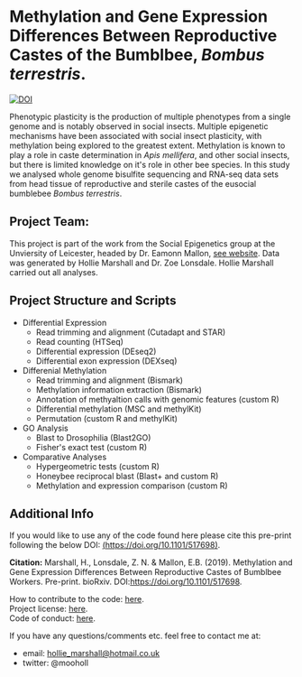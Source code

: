 # Methylation and Gene Expression Differences Between Reproductive Castes of the Bumblbee, *Bombus terrestris*.

[![DOI](https://zenodo.org/badge/162321404.svg)](https://zenodo.org/badge/latestdoi/162321404)

Phenotypic plasticity is the production of multiple phenotypes from a single genome and is notably observed in social insects. Multiple epigenetic mechanisms have been associated with social insect plasticity, with methylation being explored to the greatest extent. Methylation is known to play a role in caste determination in <i>Apis mellifera</i>, and other social insects, but there is limited knowledge on it's role in other bee species. In this study we analysed whole genome bisulfite sequencing and RNA-seq data sets from head tissue of reproductive and sterile castes of the eusocial bumblebee <i>Bombus terrestris</i>.


## Project Team: 

This project is part of the work from the Social Epigenetics group at the Unviersity of Leicester, headed by Dr. Eamonn Mallon, [see website](https://www2.le.ac.uk/projects/selab). Data was generated by Hollie Marshall and Dr. Zoe Lonsdale. Hollie Marshall carried out all analyses.


## Project Structure and Scripts
- Differential Expression
  - Read trimming and alignment (Cutadapt and STAR)
  - Read counting (HTSeq)
  - Differential expression (DEseq2)
  - Differential exon expression (DEXseq)
- Differenial Methylation 
  - Read trimming and alignment (Bismark)
  - Methylation information extraction (Bismark)
  - Annotation of methyaltion calls with genomic features (custom R)
  - Differential methylation (MSC and methylKit)
  - Permutation (custom R and methylKit)
- GO Analysis
  - Blast to Drosophilia (Blast2GO)
  - Fisher's exact test (custom R)
- Comparative Analyses
  - Hypergeometric tests (custom R)
  - Honeybee reciprocal blast (Blast+ and custom R)
  - Methylation and expression comparison (custom R)


## Additional Info

If you would like to use any of the code found here please cite this pre-print following the below DOI:
[(https://doi.org/10.1101/517698)](https://doi.org/10.1101/517698).

**Citation:** Marshall, H., Lonsdale, Z. N. & Mallon, E.B. (2019). Methylation and Gene Expression Differences Between Reproductive Castes of Bumblbee Workers. Pre-print. bioRxiv. DOI:https://doi.org/10.1101/517698.

How to contribute to the code: [here](https://github.com/MooHoll/Worker_Methylation_Bumblebee/blob/master/CONTRIBUTING.md).<br/>
Project license: [here](https://github.com/MooHoll/Worker_Methylation_Bumblebee/blob/master/LICENSE).<br/>
Code of conduct: [here](https://github.com/MooHoll/Worker_Methylation_Bumblebee/blob/master/CODE_OF_CONDUCT.md).

If you have any questions/comments etc. feel free to contact me at:
- email: hollie_marshall@hotmail.co.uk
- twitter: @mooholl
